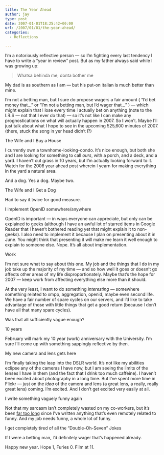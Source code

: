 ```yaml
---
title: The Year Ahead
author: jay
type: post
date: 2007-01-01T18:25:42+00:00
url: /2007/01/01/the-year-ahead/
categories:
  - Reflections

---
```

I’m a notoriously reflective person — so I’m fighting every last tendency I have to write a “year in review” post. But as my father always said while I was growing up:

> Whatsa behinda me, donta bother me

My dad is as southern as I am — but his put-on italian is much better than mine.

I’m not a betting man, but I sure do propose wagers a fair amount ( “I’d bet money that…” or “I’m not a betting man, but I’d wager that…” ) — which might explain that I lose every time I actually bet on anything (note to the I.R.S — not that I ever do that) — so it’s not like I can make any prognostications on what will actually happen in 2007. So I won’t. Maybe I’ll just talk about what I hope to see in the upcoming 525,600 minutes of 2007. (there, stuck the song in yer head didn’t I?)

The Wife and I Buy a House

I currently own a townhome-looking-condo. It’s nice enough, but both she and I are looking for something to call _ours_, with a porch, and a deck, and a yard. I haven’t cut grass in 10 years, but I’m actually looking forward to it. Watch for the 2008 year ahead post wherein I yearn for making everything in the yard a natural area.

And a dog. Yes a dog. Maybe two.

The Wife and I Get a Dog

Had to say it twice for good measure.

I implement OpenID somewhere/anywhere

OpenID is important — in ways everyone can appreciate, but only can be explained to geeks (although I have an awful lot of starred items in Google Reader that I haven’t bothered reading yet that might explain it to non-geeks). I also need to implement it because I plan on presenting about it in June. You might think that presenting it will make me learn it well enough to explain to someone else. Nope. It’s all about implementation.

Work

I’m not sure what to say about this one. My job and the things that I do in my job take up the majority of my time — and so how well it goes or doesn’t go affects other areas of my life disproportionately. Maybe that’s the hope for 2007 — keep work from affecting everything else more than it should.

At the very least, I want to do something _interesting_ — somewhere something related to xmpp, aggregation, openid, maybe even second life. We have a fair number of spare cycles on our servers, and I’d like to take advantage of those with little things that get a good return (because I don’t have all that many spare cycles).

Was that all sufficiently vague enough?

10 years

February will mark my 10 year (work) anniversary with the University. I’m sure I’ll come up with something sappingly reflective by then.

My new camera and lens gets here

I’m finally taking the leap into the DSLR world. It’s not like my abilities eclipse any of the cameras I have now, but I am seeing the limits of the lenses I have in them (and the fact that I drink too much caffeine). I haven’t been excited about photography in a long time. But I’ve spent more time in Flickr — just on the _idea_ of the camera and lens (a great lens, a really, really great lens) coming. I’m excited. And I don’t get excited very easily at all.

I write something vaguely funny again

Not that my sarcasm isn’t completely wasted on my co-workers, but it’s been [far too long][1] since I’ve written anything that’s even remotely related to funny. And my job needs funny, a whole lot of funny.

I get completely tired of all the “Double-Oh-Seven” Jokes

If I were a betting man, I’d definitely wager that’s happened already.

Happy new year. Hope 1, Furies 0. Film at 11.

 [1]: https://rambleon.org/category/humor/